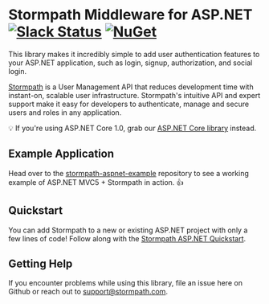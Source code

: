 # Stormpath Middleware for ASP.NET [![Slack Status](https://talkstormpath.shipit.xyz/badge.svg)](https://talkstormpath.shipit.xyz) [![NuGet](https://img.shields.io/nuget/v/Stormpath.AspNet.svg)](https://www.nuget.org/packages/Stormpath.AspNet)

This library makes it incredibly simple to add user authentication features to your ASP.NET application, such as login, signup, authorization, and social login.

[Stormpath](https://stormpath.com) is a User Management API that reduces development time with instant-on, scalable user infrastructure. Stormpath's intuitive API and expert support make it easy for developers to authenticate, manage and secure users and roles in any application.

:bulb: If you're using ASP.NET Core 1.0, grab our [ASP.NET Core library](https://github.com/stormpath/stormpath-aspnetcore) instead.

## Example Application

Head over to the [stormpath-aspnet-example](https://github.com/stormpath/stormpath-aspnet-example) repository to see a working example of ASP.NET MVC5 + Stormpath in action. :+1:

## Quickstart

You can add Stormpath to a new or existing ASP.NET project with only a few lines of code! Follow along with the [Stormpath ASP.NET Quickstart](http://docs.stormpath.com/dotnet/aspnet/latest/quickstart.html).

## Getting Help
If you encounter problems while using this library, file an issue here on Github or reach out to support@stormpath.com.
